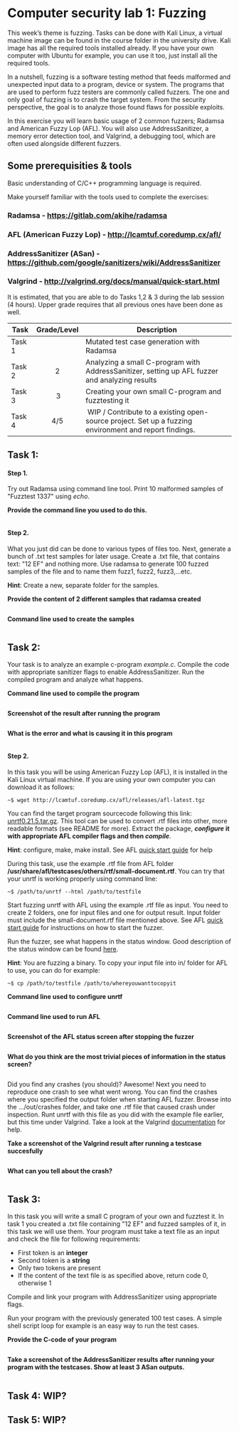 # **Computer security lab 1: Fuzzing**
This week’s theme is fuzzing. Tasks can be done with Kali Linux, a virtual machine image can be found in the course folder in the university drive. Kali image has all the required tools installed already. If you have your own computer with Ubuntu for example, you can use it too, just install all the required tools.
 
In a nutshell, fuzzing is a software testing method that feeds malformed and unexpected input data to a program, device or system. The programs that are used to perform fuzz testers are commonly called fuzzers. The one and only goal of fuzzing is to crash the target system. From the security perspective, the goal is to analyze those found flaws for possible exploits.

In this exercise you will learn basic usage of 2 common fuzzers; Radamsa and American Fuzzy Lop (AFL). You will also use AddressSanitizer, a memory error detection tool, and Valgrind, a debugging tool, which are often used alongside different fuzzers.

## Some prerequisities & tools
Basic understanding of C/C++ programming language is required.

Make yourself familiar with the tools used to complete the exercises:

### **Radamsa** - https://gitlab.com/akihe/radamsa

### **AFL** (American Fuzzy Lop) - http://lcamtuf.coredump.cx/afl/

### **AddressSanitizer** (ASan) - https://github.com/google/sanitizers/wiki/AddressSanitizer

### **Valgrind** - http://valgrind.org/docs/manual/quick-start.html

It is estimated, that you are able to do Tasks 1,2 & 3 during the lab session (4 hours). Upper grade requires that all previous ones have been done as well.

Task|Grade/Level|Description|
----|:---:|-----------|
Task 1 |   | Mutated test case generation with Radamsa
Task 2 | 2 | Analyzing a small C-program with AddressSanitizer, setting up AFL fuzzer and analyzing results
Task 3 | 3 | Creating your own small C-program and fuzztesting it
Task 4 | 4/5 | WIP / Contribute to a existing open-source project. Set up a fuzzing environment and report findings.


## Task 1:
#### Step 1.
Try out Radamsa using command line tool. Print 10 malformed samples of "Fuzztest 1337" using _echo_.

**Provide the command line you used to do this.**
```
```
#### Step 2.
 What you just did can be done to various types of files too. Next, generate a bunch of .txt test samples for later usage. Create a .txt file, that contains text: "12 EF" and nothing more. Use radamsa to generate 100 fuzzed samples of the file and to name them fuzz1, fuzz2, fuzz3,...etc.

 __Hint__: Create a new, separate folder for the samples.

**Provide the content of 2 different samples that radamsa created**
```
```

**Command line used to create the samples**
```
```

## Task 2:
Your task is to analyze an example c-program *example.c*. Compile the code with appropriate sanitizer flags to enable AddressSanitizer. Run the compiled program and analyze what happens.

**Command line used to compile the program**
```
```
**Screenshot of the result after running the program**
```
```
**What is the error and what is causing it in this program**
```
```
#### Step 2.

In this task you will be using American Fuzzy Lop (AFL), it is installed in the Kali Linux virtual machine. If you are using your own computer you can download it as follows:
```
~$ wget http://lcamtuf.coredump.cx/afl/releases/afl-latest.tgz
```
You can find the target program sourcecode following this link: [unrtf0.21.5.tar.gz](https://ftp.gnu.org/gnu/unrtf/unrtf-0.21.5.tar.gz). This tool can be used to convert .rtf files into other, more readable formats (see README for more). Extract the package, **_configure_ it with appropriate AFL compiler flags and then _compile_**.

__Hint__: configure, make, make install. See AFL [quick start guide](http://lcamtuf.coredump.cx/afl/README.txt) for help

During this task, use the example .rtf file from AFL folder **/usr/share/afl/testcases/others/rtf/small-document.rtf**. You can try that your unrtf is working properly using command line:
```
~$ /path/to/unrtf --html /path/to/testfile
```
Start fuzzing unrtf with AFL using the example .rtf file as input. You need to create 2 folders, one for input files and one for output result. Input folder must include the small-document.rtf file mentioned above. See AFL [quick start guide](http://lcamtuf.coredump.cx/afl/README.txt) for instructions on how to start the fuzzer. 

Run the fuzzer, see what happens in the status window. Good description of the status window can be found [here](http://lcamtuf.coredump.cx/afl/status_screen.txt).

__Hint__: You are fuzzing a binary. To copy your input file into in/ folder for AFL to use, you can do for example:
```
~$ cp /path/to/testfile /path/to/whereyouwanttocopyit
```
**Command line used to configure unrtf**
```
```
**Command line used to run AFL**
```
```
**Screenshot of the AFL status screen after stopping the fuzzer**
```
```
**What do you think are the most trivial pieces of information in the status screen?**
```
```
Did you find any crashes (you should)? Awesome! Next you need to reproduce one crash to see what went wrong. You can find the crashes where you specified the output folder when starting AFL fuzzer. Browse into the .../out/crashes folder, and take one .rtf file that caused crash under inspection. Runt unrtf with this file as you did with the example file earlier, but this time under Valgrind. Take a look at the Valgrind [documentation](http://valgrind.org/docs/manual/quick-start.html) for help.

**Take a screenshot of the Valgrind result after running a testcase succesfully**
```
```
**What can you tell about the crash?**
```
```

## Task 3:

In this task you will write a small C program of your own and fuzztest it. In task 1 you created a .txt file containing "12 EF" and fuzzed samples of it, in this task we will use them. Your program must take a text file as an input and check the file for following requirements:
- First token is an **integer**
- Second token is a **string**
- Only two tokens are present
- If the content of the text file is as specified above, return code 0, otherwise 1

Compile and link your program with AddressSanitizer using appropriate flags.

Run your program with the previously generated 100 test cases. A simple shell script loop for example is an easy way to run the test cases.

**Provide the C-code of your program**
```
```
**Take a screenshot of the AddressSanitizer results after running your program with the testcases. Show at least 3 ASan outputs.**
```
```

## Task 4: WIP?
## Task 5: WIP?